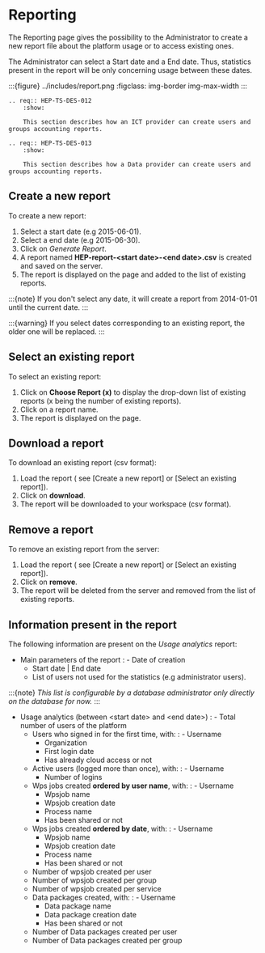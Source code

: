 # Reporting

The Reporting page gives the possibility to the Administrator to create a new report file about the platform usage or to access existing ones.

The Administrator can select a Start date and a End date. Thus, statistics present in the report will be only concerning usage between these dates.

:::{figure} ../includes/report.png
:figclass: img-border img-max-width
:::

```{eval-rst}
.. req:: HEP-TS-DES-012
    :show:

    This section describes how an ICT provider can create users and groups accounting reports.
```

```{eval-rst}
.. req:: HEP-TS-DES-013
    :show:

    This section describes how a Data provider can create users and groups accounting reports.
```

## Create a new report

To create a new report:

1. Select a start date (e.g 2015-06-01).
2. Select a end date (e.g 2015-06-30).
3. Click on *Generate Report*.
4. A report named **HEP-report-\<start date>-\<end date>.csv** is created and saved on the server.
5. The report is displayed on the page and added to the list of existing reports.

:::{note}
If you don't select any date, it will create a report from 2014-01-01 until the current date.
:::

:::{warning}
If you select dates corresponding to an existing report, the older one will be replaced.
:::

## Select an existing report

To select an existing report:

1. Click on **Choose Report (x)** to display the drop-down list of existing reports (x being the number of existing reports).
2. Click on a report name.
3. The report is displayed on the page.

## Download a report

To download an existing report (csv format):

1. Load the report ( see [Create a new report] or [Select an existing report]).
2. Click on **download**.
3. The report will be downloaded to your workspace (csv format).

## Remove a report

To remove an existing report from the server:

1. Load the report ( see [Create a new report] or [Select an existing report]).
2. Click on **remove**.
3. The report will be deleted from the server and removed from the list of existing reports.

## Information present in the report

The following information are present on the *Usage analytics* report:

- Main parameters of the report
  : - Date of creation
    - Start date | End date
    - List of users not used for the statistics (e.g administrator users).

:::{note}
*This list is configurable by a database administrator only directly on the database for now.*
:::

- Usage analytics (between \<start date> and \<end date>)
  : - Total number of users of the platform
    - Users who signed in for the first time, with:
      : - Username
        - Organization
        - First login date
        - Has already cloud access or not
    - Active users (logged more than once), with:
      : - Username
        - Number of logins
    - Wps jobs created **ordered by user name**, with:
      : - Username
        - Wpsjob name
        - Wpsjob creation date
        - Process name
        - Has been shared or not
    - Wps jobs created **ordered by date**, with:
      : - Username
        - Wpsjob name
        - Wpsjob creation date
        - Process name
        - Has been shared or not
    - Number of wpsjob created per user
    - Number of wpsjob created per group
    - Number of wpsjob created per service
    - Data packages created, with:
      : - Username
        - Data package name
        - Data package creation date
        - Has been shared or not
    - Number of Data packages created per user
    - Number of Data packages created per group
